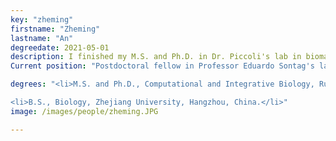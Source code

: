 ```yaml
---
key: "zheming"
firstname: "Zheming"
lastname: "An"
degreedate: 2021-05-01
description: I finished my M.S. and Ph.D. in Dr. Piccoli's lab in biomathematics. I have a Bachelor's degree from Zhejiang University, China. I am interested in the interdisciplinary study of applied mathematics and complex biological systems. My primary research focuses on the use of different mathematical tools, including ordinary differential equation-based models, statistical models, graph theory, and control theory, to study the entrainment mechanisms of circadian systems, human metabolic networks, and forensic DNA interpretation process. Currently, I am motivated to work at the juncture of systems biology, control theory, and AI.
Current position: "Postdoctoral fellow in Professor Eduardo Sontag's lab at Northeastern University, Boston, MA, USA."

degrees: "<li>M.S. and Ph.D., Computational and Integrative Biology, Rutgers University - Camden, NJ, USA. M.S. and Ph.D., Computational and Integrative Biology, Rutgers University - Camden, NJ, USA.</li>

<li>B.S., Biology, Zhejiang University, Hangzhou, China.</li>"
image: /images/people/zheming.JPG

---
```

